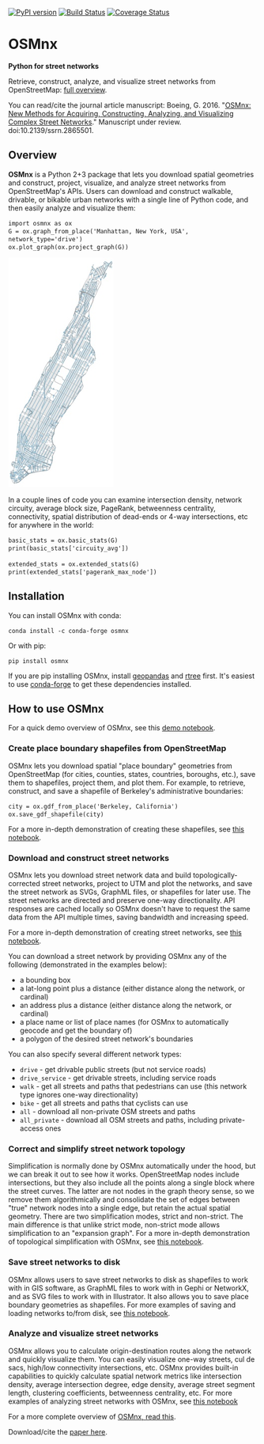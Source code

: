[![PyPI version](https://badge.fury.io/py/OSMnx.svg)](https://badge.fury.io/py/OSMnx)
[![Build Status](https://travis-ci.org/gboeing/osmnx.svg?branch=master)](https://travis-ci.org/gboeing/osmnx)
[![Coverage Status](https://coveralls.io/repos/github/gboeing/osmnx/badge.svg?branch=master)](https://coveralls.io/github/gboeing/osmnx?branch=master)

# OSMnx

**Python for street networks**

Retrieve, construct, analyze, and visualize street networks from OpenStreetMap: [full overview](http://geoffboeing.com/2016/11/osmnx-python-street-networks/).

You can read/cite the journal article manuscript: Boeing, G. 2016. "[OSMnx: New Methods for Acquiring, Constructing, Analyzing, and Visualizing Complex Street Networks](http://geoffboeing.com/publications/osmnx-complex-street-networks/)." Manuscript under review. doi:10.2139/ssrn.2865501.

## Overview

**OSMnx** is a Python 2+3 package that lets you download spatial geometries and construct, project, visualize, 
and analyze street networks from OpenStreetMap's APIs. Users can download and construct walkable, drivable, or bikable 
urban networks with a single line of Python code, and then easily analyze and visualize them:

```
import osmnx as ox
G = ox.graph_from_place('Manhattan, New York, USA', network_type='drive')
ox.plot_graph(ox.project_graph(G))
```
![](examples/images/manhattan.jpg)

In a couple lines of code you can examine intersection density, network circuity, average block size, PageRank,
betweenness centrality, connectivity, spatial distribution of dead-ends or 4-way intersections, etc for anywhere in the world:

```
basic_stats = ox.basic_stats(G)
print(basic_stats['circuity_avg'])

extended_stats = ox.extended_stats(G)
print(extended_stats['pagerank_max_node'])
```

## Installation

You can install OSMnx with conda:

```
conda install -c conda-forge osmnx
```

Or with pip:

```
pip install osmnx
```

If you are pip installing OSMnx, install [geopandas](http://geoffboeing.com/2014/09/using-geopandas-windows/) 
and [rtree](http://geoffboeing.com/2016/10/r-tree-spatial-index-python/) first. It's easiest to 
use [conda-forge](https://anaconda.org/conda-forge/geopandas) to get these dependencies installed.

## How to use OSMnx

For a quick demo overview of OSMnx, see this [demo notebook](examples/01-overview-osmnx.ipynb).

### Create place boundary shapefiles from OpenStreetMap

OSMnx lets you download spatial "place boundary" geometries from OpenStreetMap (for cities, counties, states, countries, boroughs, etc.), save them to shapefiles, 
project them, and plot them. For example, to retrieve, construct, and save a shapefile of Berkeley's administrative boundaries:

```
city = ox.gdf_from_place('Berkeley, California')
ox.save_gdf_shapefile(city)
```

For a more in-depth demonstration of creating these shapefiles, 
see [this notebook](examples/02-example-osm-to-shapefile.ipynb).

### Download and construct street networks

OSMnx lets you download street network data and build topologically-corrected street networks, project to UTM and plot the 
networks, and save the street network as SVGs, GraphML files, or shapefiles for later use. The street networks are 
directed and preserve one-way directionality. API responses are cached locally so OSMnx doesn't have to request the same
data from the API multiple times, saving bandwidth and increasing speed.

For a more in-depth demonstration of creating street networks, 
see [this notebook](examples/03-example-osm-place-network.ipynb).

You can download a street network by providing OSMnx any of the following (demonstrated in the examples below):
  - a bounding box
  - a lat-long point plus a distance (either distance along the network, or cardinal)
  - an address plus a distance (either distance along the network, or cardinal)
  - a place name or list of place names (for OSMnx to automatically geocode and get the boundary of)
  - a polygon of the desired street network's boundaries

You can also specify several different network types:
  - `drive` - get drivable public streets (but not service roads)
  - `drive_service` - get drivable streets, including service roads
  - `walk` - get all streets and paths that pedestrians can use (this network type ignores one-way directionality)
  - `bike` - get all streets and paths that cyclists can use
  - `all` - download all non-private OSM streets and paths
  - `all_private` - download all OSM streets and paths, including private-access ones

### Correct and simplify street network topology

Simplification is normally done by OSMnx automatically under the hood, but we can break it out to see how it works. 
OpenStreetMap nodes include intersections, but they also include all the points along a single block where 
the street curves. The latter are not nodes in the graph theory sense, so we remove them algorithmically and consolidate the 
set of edges between "true" network nodes into a single edge, but retain the actual spatial geometry. There are two 
simplification modes, strict and non-strict. The main difference is that unlike strict mode, non-strict mode allows 
simplification to an "expansion graph". For a more in-depth demonstration of topological simplification with OSMnx, 
see [this notebook](examples/04-example-simplify-network.ipynb).

### Save street networks to disk

OSMnx allows users to save street networks to disk as shapefiles to work with in GIS software, as GraphML files
to work with in Gephi or NetworkX, and as SVG files to work with in Illustrator. It also allows you to save place
boundary geometries as shapefiles. For more examples of saving and loading networks to/from disk, 
see [this notebook](examples/05-example-save-load-networks-shapes.ipynb).

### Analyze and visualize street networks

OSMnx allows you to calculate origin-destination routes along the network and quickly visualize them. You can easily
visualize one-way streets, cul de sacs, high/low connectivity intersections, etc. OSMnx provides built-in capabilities
to quickly calculate spatial network metrics like intersection density, average intersection degree, edge density, 
average street segment length, clustering coefficients, betweenness centrality, etc. For more examples of analyzing street networks with OSMnx, 
see [this notebook](examples/06-example-osmnx-networkx.ipynb)

For a more complete overview of [OSMnx, read this](http://geoffboeing.com/2016/11/osmnx-python-street-networks/).

Download/cite the [paper here](http://geoffboeing.com/publications/osmnx-complex-street-networks/).